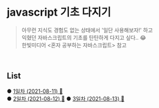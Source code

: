 # javascript 기초 다지기
> 아무런 지식도 경험도 없는 상태에서 '일단 사용해보자!' 하고   
> 익혔던 자바스크립트의 기초를 탄탄하게 다지고 싶다.. 😂  
> 한빛미디어 <혼자 공부하는 자바스크립트> 참고         
<br>

## List
● [1일차 (2021-08-11) 🔗](https://github.com/heekyoung95/javascript/blob/main/List/20210811.md)   
● [2일차 (2021-08-12) 🔗](https://github.com/heekyoung95/javascript/blob/main/List/20210812.md)
● [3일차 (2021-08-13) 🔗](https://github.com/heekyoung95/javascript/blob/main/List/20210813.md)

